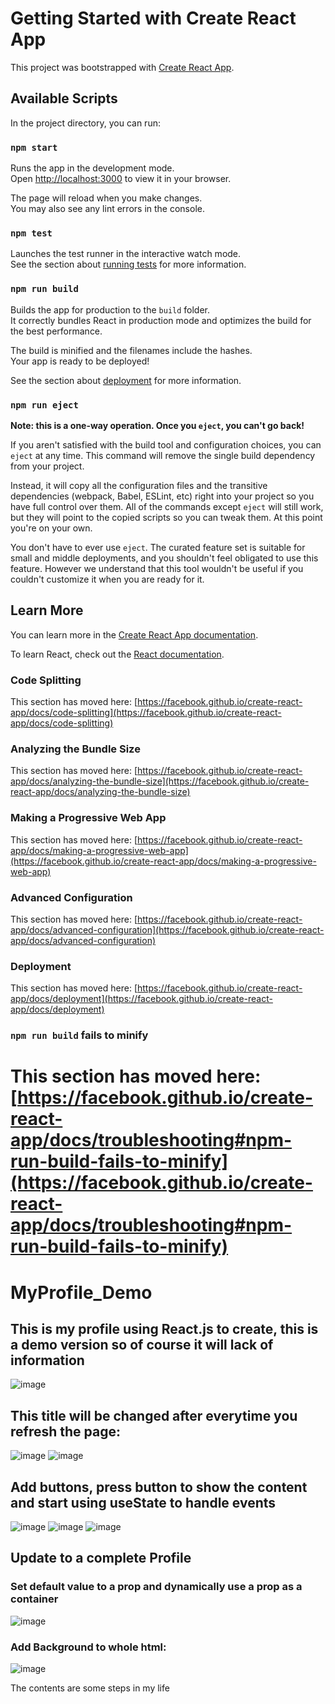 # Getting Started with Create React App

This project was bootstrapped with [Create React App](https://github.com/facebook/create-react-app).

## Available Scripts

In the project directory, you can run:

### `npm start`

Runs the app in the development mode.\
Open [http://localhost:3000](http://localhost:3000) to view it in your browser.

The page will reload when you make changes.\
You may also see any lint errors in the console.

### `npm test`

Launches the test runner in the interactive watch mode.\
See the section about [running tests](https://facebook.github.io/create-react-app/docs/running-tests) for more information.

### `npm run build`

Builds the app for production to the `build` folder.\
It correctly bundles React in production mode and optimizes the build for the best performance.

The build is minified and the filenames include the hashes.\
Your app is ready to be deployed!

See the section about [deployment](https://facebook.github.io/create-react-app/docs/deployment) for more information.

### `npm run eject`

**Note: this is a one-way operation. Once you `eject`, you can't go back!**

If you aren't satisfied with the build tool and configuration choices, you can `eject` at any time. This command will remove the single build dependency from your project.

Instead, it will copy all the configuration files and the transitive dependencies (webpack, Babel, ESLint, etc) right into your project so you have full control over them. All of the commands except `eject` will still work, but they will point to the copied scripts so you can tweak them. At this point you're on your own.

You don't have to ever use `eject`. The curated feature set is suitable for small and middle deployments, and you shouldn't feel obligated to use this feature. However we understand that this tool wouldn't be useful if you couldn't customize it when you are ready for it.

## Learn More

You can learn more in the [Create React App documentation](https://facebook.github.io/create-react-app/docs/getting-started).

To learn React, check out the [React documentation](https://reactjs.org/).

### Code Splitting

This section has moved here: [https://facebook.github.io/create-react-app/docs/code-splitting](https://facebook.github.io/create-react-app/docs/code-splitting)

### Analyzing the Bundle Size

This section has moved here: [https://facebook.github.io/create-react-app/docs/analyzing-the-bundle-size](https://facebook.github.io/create-react-app/docs/analyzing-the-bundle-size)

### Making a Progressive Web App

This section has moved here: [https://facebook.github.io/create-react-app/docs/making-a-progressive-web-app](https://facebook.github.io/create-react-app/docs/making-a-progressive-web-app)

### Advanced Configuration

This section has moved here: [https://facebook.github.io/create-react-app/docs/advanced-configuration](https://facebook.github.io/create-react-app/docs/advanced-configuration)

### Deployment

This section has moved here: [https://facebook.github.io/create-react-app/docs/deployment](https://facebook.github.io/create-react-app/docs/deployment)

### `npm run build` fails to minify

This section has moved here: [https://facebook.github.io/create-react-app/docs/troubleshooting#npm-run-build-fails-to-minify](https://facebook.github.io/create-react-app/docs/troubleshooting#npm-run-build-fails-to-minify)
=======
# MyProfile_Demo
## This is my profile using React.js to create, this is a demo version so of course it will lack of information
![image](https://github.com/dangminh214/MyProfile_Demo/assets/51837721/a472b46b-748a-45e9-b795-fb5f97c3526a)
## This title will be changed after everytime you refresh the page: 
![image](https://github.com/dangminh214/MyProfile_Demo/assets/51837721/64142e02-bb3e-48e3-bee0-a98d5c3d5073)
![image](https://github.com/dangminh214/MyProfile_Demo/assets/51837721/35c1ac31-77cf-43b6-8e7a-02f973eeacdc)
## Add buttons, press button to show the content and start using useState to handle events
![image](https://github.com/dangminh214/MyProfile_Demo/assets/51837721/fad28ca4-a3cb-46a9-980d-d012f1e8e478)
![image](https://github.com/dangminh214/MyProfile_Demo/assets/51837721/c06d9f96-adc8-4db9-bc28-24efec13da79)
![image](https://github.com/dangminh214/MyProfile_Demo/assets/51837721/9f0388fc-af59-4eb4-b17a-836c5d73e587)

## Update to a complete Profile
### Set default value to a prop and dynamically use a prop as a container
![image](https://github.com/dangminh214/MyProfile_Demo/assets/51837721/0e8fadee-48b1-48b5-a25e-6ad8a77cb0d1)
### Add Background to whole html: 
![image](https://github.com/dangminh214/MyProfile_Demo/assets/51837721/af543cb3-d389-45c8-b020-9ca1d5a3e2af)







The contents are some steps in my life

